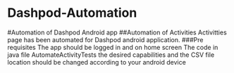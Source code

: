 # Dashpod-Automation
#Automation of Dashpod Android app
##Automation of Activities
Activitties page has been automated for Dashpod android application.
###Pre requisites
The app should be logged in and on home screen
The code in java file AutomateActivityTests the desired capabilities and the CSV file location should be changed according to your android device
